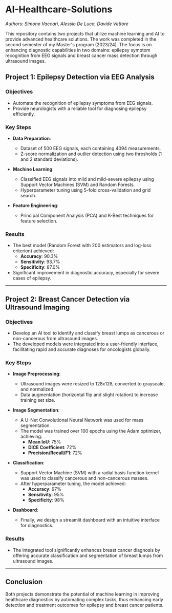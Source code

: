# AI-Healthcare-Solutions

_Authors: Simone Vaccari, Alessio De Luca, Davide Vettore_

This repository contains two projects that utilize machine learning and AI to provide advanced healthcare solutions. The work was completed in the second semester of my Master's program (2023/24). The focus is on enhancing diagnostic capabilities in two domains: epilepsy symptom recognition from EEG signals and breast cancer mass detection through ultrasound images.

## Project 1: Epilepsy Detection via EEG Analysis

### Objectives
- Automate the recognition of epilepsy symptoms from EEG signals.
- Provide neurologists with a reliable tool for diagnosing epilepsy efficiently.
  
### Key Steps
- **Data Preparation**: 
  - Dataset of 500 EEG signals, each containing 4094 measurements.
  - Z-score normalization and outlier detection using two thresholds (1 and 2 standard deviations).
  
- **Machine Learning**:
  - Classified EEG signals into mild and mild-severe epilepsy using Support Vector Machines (SVM) and Random Forests.
  - Hyperparameter tuning using 5-fold cross-validation and grid search.
  
- **Feature Engineering**:
  - Principal Component Analysis (PCA) and K-Best techniques for feature selection.
  
### Results
- The best model (Random Forest with 200 estimators and log-loss criterion) achieved:
  - **Accuracy**: 90.3%
  - **Sensitivity**: 93.7%
  - **Specificity**: 87.0%
- Significant improvement in diagnostic accuracy, especially for severe cases of epilepsy.

---

## Project 2: Breast Cancer Detection via Ultrasound Imaging

### Objectives
- Develop an AI tool to identify and classify breast lumps as cancerous or non-cancerous from ultrasound images.
- The developed models were integrated into a user-friendly interface, facilitating rapid and accurate diagnoses for oncologists globally.

### Key Steps
- **Image Preprocessing**:
  - Ultrasound images were resized to 128x128, converted to grayscale, and normalized.
  - Data augmentation (horizontal flip and slight rotation) to increase training set size.

- **Image Segmentation**:
  - A U-Net Convolutional Neural Network was used for mass segmentation.
  - The model was trained over 100 epochs using the Adam optimizer, achieving:
    - **Mean IoU**: 75%
    - **DICE Coefficient**: 72%
    - **Precision/Recall/F1**: 72%

- **Classification**:
  - Support Vector Machine (SVM) with a radial basis function kernel was used to classify cancerous and non-cancerous masses.
  - After hyperparameter tuning, the model achieved:
    - **Accuracy**: 97%
    - **Sensitivity**: 95%
    - **Specificity**: 98%
      
- **Dashboard**:
  - Finally, we design a streamlit dashboard with an intuitive interface for diagnostics.

### Results
- The integrated tool significantly enhances breast cancer diagnosis by offering accurate classification and segmentation of breast lumps from ultrasound images.

---

## Conclusion
Both projects demonstrate the potential of machine learning in improving healthcare diagnostics by automating complex tasks, thus enhancing early detection and treatment outcomes for epilepsy and breast cancer patients.

